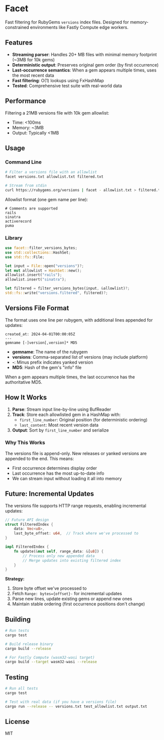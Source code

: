 # Facet

Fast filtering for RubyGems `versions` index files. Designed for memory-constrained environments like Fastly Compute edge workers.

## Features

- **Streaming parser**: Handles 20+ MB files with minimal memory footprint (~3MB for 10k gems)
- **Deterministic output**: Preserves original gem order (by first occurrence)
- **Last-occurrence semantics**: When a gem appears multiple times, uses the most recent data
- **Fast filtering**: O(1) lookups using FxHashMap
- **Tested**: Comprehensive test suite with real-world data

## Performance

Filtering a 21MB versions file with 10k gem allowlist:
- Time: <100ms
- Memory: ~3MB
- Output: Typically <1MB

## Usage

### Command Line

```bash
# Filter a versions file with an allowlist
facet versions.txt allowlist.txt filtered.txt

# Stream from stdin
curl https://rubygems.org/versions | facet - allowlist.txt > filtered.txt
```

Allowlist format (one gem name per line):
```text
# Comments are supported
rails
sinatra
activerecord
puma
```

### Library

```rust
use facet::filter_versions_bytes;
use std::collections::HashSet;
use std::fs::File;

let input = File::open("versions")?;
let mut allowlist = HashSet::new();
allowlist.insert("rails");
allowlist.insert("sinatra");

let filtered = filter_versions_bytes(input, &allowlist)?;
std::fs::write("versions.filtered", filtered)?;
```

## Versions File Format

The format uses one line per rubygem, with additional lines appended for updates:

```text
created_at: 2024-04-01T00:00:05Z
---
gemname [-]version[,version]* MD5
```

- **gemname**: The name of the rubygem
- **versions**: Comma-separated list of versions (may include platform)
- **-**: Minus prefix indicates yanked version
- **MD5**: Hash of the gem's "info" file

When a gem appears multiple times, the last occurrence has the authoritative MD5.

## How It Works

1. **Parse**: Stream input line-by-line using BufReader
2. **Track**: Store each allowlisted gem in a HashMap with:
   - `first_line_number`: Original position (for deterministic ordering)
   - `last_content`: Most recent version data
3. **Output**: Sort by `first_line_number` and serialize

### Why This Works

The versions file is append-only. New releases or yanked versions are appended to the end. This means:
- First occurrence determines display order
- Last occurrence has the most up-to-date info
- We can stream input without loading it all into memory

## Future: Incremental Updates

The versions file supports HTTP range requests, enabling incremental updates:

```rust
// Future API design
struct FilteredIndex {
    data: Vec<u8>,
    last_byte_offset: u64,  // Track where we've processed to
}

impl FilteredIndex {
    fn update(&mut self, range_data: &[u8]) {
        // Process only new appended data
        // Merge updates into existing filtered index
    }
}
```

**Strategy:**
1. Store byte offset we've processed to
2. Fetch `Range: bytes={offset}-` for incremental updates
3. Parse new lines, update existing gems or append new ones
4. Maintain stable ordering (first occurrence positions don't change)

## Building

```bash
# Run tests
cargo test

# Build release binary
cargo build --release

# For Fastly Compute (wasm32-wasi target)
cargo build --target wasm32-wasi --release
```

## Testing

```bash
# Run all tests
cargo test

# Test with real data (if you have a versions file)
cargo run --release -- versions.txt test_allowlist.txt output.txt
```

## License

MIT
